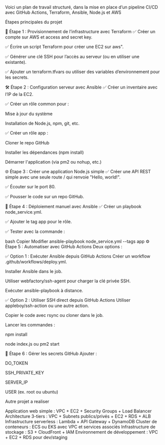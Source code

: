 Voici un plan de travail structuré, dans la mise en place d’un pipeline CI/CD avec GitHub Actions, Terraform, Ansible, Node.js et AWS

Étapes principales du projet

🧱 Étape 1 : Provisionnement de l’infrastructure avec Terraform
✅ Créer un compte sur AWS et access and secret key.

✅ Écrire un script Terraform pour créer une EC2 sur aws".

✅ Générer une clé SSH pour l’accès au serveur (ou en utiliser une existante).

✅ Ajouter un terraform.tfvars ou utiliser des variables d’environnement pour les secrets.

🛠️ Étape 2 : Configuration serveur avec Ansible
✅ Créer un inventaire avec l’IP de la EC2.

✅ Créer un rôle common pour :

Mise à jour du système

Installation de Node.js, npm, git, etc.

✅ Créer un rôle app :

Cloner le repo GitHub

Installer les dépendances (npm install)

Démarrer l'application (via pm2 ou nohup, etc.)

🌐 Étape 3 : Créer une application Node.js simple
✅ Créer une API REST simple avec une seule route / qui renvoie "Hello, world!".

✅ Écouter sur le port 80.

✅ Pousser le code sur un repo GitHub.

🚀 Étape 4 : Déploiement manuel avec Ansible
✅ Créer un playbook node_service.yml.

✅ Ajouter le tag app pour le rôle.

✅ Tester avec la commande :

bash
Copier
Modifier
ansible-playbook node_service.yml --tags app
⚙️ Étape 5 : Automatiser avec GitHub Actions
Deux options :

✅ Option 1 : Exécuter Ansible depuis GitHub Actions
Créer un workflow .github/workflows/deploy.yml.

Installer Ansible dans le job.

Utiliser webfactory/ssh-agent pour charger la clé privée SSH.

Exécuter ansible-playbook à distance.

✅ Option 2 : Utiliser SSH direct depuis GitHub Actions
Utiliser appleboy/ssh-action ou une autre action.

Copier le code avec rsync ou cloner dans le job.

Lancer les commandes :

npm install

node index.js ou pm2 start

🔐 Étape 6 : Gérer les secrets GitHub
Ajouter :

DO_TOKEN

SSH_PRIVATE_KEY

SERVER_IP

USER (ex. root ou ubuntu)

Autre projet a realiser

Application web simple : VPC + EC2 + Security Groups + Load Balancer
Architecture 3-tiers : VPC + Subnets publics/privés + EC2 + RDS + ALB
Infrastructure serverless : Lambda + API Gateway + DynamoDB
Cluster de conteneurs : ECS ou EKS avec VPC et services associés
Infrastructure de stockage : S3 + CloudFront + IAM
Environnement de développement : VPC + EC2 + RDS pour dev/staging
